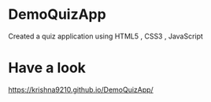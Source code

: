 # DemoQuizApp
Created a quiz application using HTML5 , CSS3 , JavaScript
# Have a look
https://krishna9210.github.io/DemoQuizApp/
